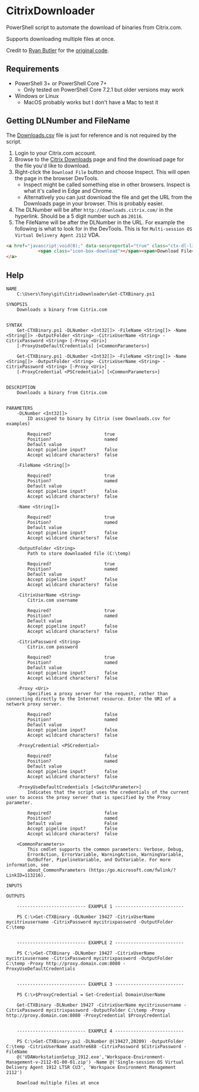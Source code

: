 # CitrixDownloader
PowerShell script to automate the download of binaries from Citrix.com.

Supports downloading multiple files at once.

Credit to [Ryan Butler](https://github.com/ryancbutler) for the [original code](https://github.com/ryancbutler/Citrix/blob/master/XenDesktop/AutoDownload/Helpers/Get-CTXBinary.ps1).

## Requirements
* PowerShell 3+ or PowerShell Core 7+
  * Only tested on PowerShell Core 7.2.1 but older versions may work
* Windows or Linux
  * MacOS probably works but I don't have a Mac to test it

## Getting DLNumber and FileName

The [Downloads.csv](Downloads.csv) file is just for reference and is not required by the script.

1. Login to your Citrix.com account.
2. Browse to the [Citrix Downloads](https://www.citrix.com/downloads/) page and find the download page for the file you'd like to download.
3. Right-click the `Download File` button and choose Inspect. This will open the page in the browser DevTools.
   * Inspect might be called something else in other browsers. Inspect is what it's called in Edge and Chrome.
   * Alternatively you can just download the file and get the URL from the Downloads page in your browser. This is probably easier.
4. The DLNumber will be after `http://downloads.citrix.com/` in the hyperlink. Should be a 5 digit number such as `20116`.
5. The FileName will be after the DLNumber in the URL. For example the following is what to look for in the DevTools. This is for `Multi-session OS Virtual Delivery Agent 2112` VDA.
   
```html
<a href="javascript:void(0);" data-secureportal="true" class="ctx-dl-link ctx-photo" rel="https://secureportal.citrix.com/udl.asp?DLID=20116&amp;URL=https://downloads.citrix.com/20116/VDAServerSetup_2112.exe" id="downloadcomponent">
            <span class="icon-box-download"></span><span>Download File</span>
</a>
```

## Help
```
NAME
    C:\Users\Tony\git\CitrixDownloader\Get-CTXBinary.ps1
    
SYNOPSIS
    Downloads a binary from Citrix.com
    
    
SYNTAX
    Get-CTXBinary.ps1 -DLNumber <Int32[]> -FileName <String[]> -Name <String[]> -OutputFolder <String> -CitrixUserName <String> -CitrixPassword <String> [-Proxy <Uri>] 
    [-ProxyUseDefaultCredentials] [<CommonParameters>]
    
    Get-CTXBinary.ps1 -DLNumber <Int32[]> -FileName <String[]> -Name <String[]> -OutputFolder <String> -CitrixUserName <String> -CitrixPassword <String> [-Proxy <Uri>] 
    [-ProxyCredential <PSCredential>] [<CommonParameters>]
    
    
DESCRIPTION
    Downloads a binary from Citrix.com
    

PARAMETERS
    -DLNumber <Int32[]>
        ID assigned to binary by Citrix (see Downloads.csv for examples)
        
        Required?                    true
        Position?                    named
        Default value                
        Accept pipeline input?       false
        Accept wildcard characters?  false
        
    -FileName <String[]>
        
        Required?                    true
        Position?                    named
        Default value                
        Accept pipeline input?       false
        Accept wildcard characters?  false
        
    -Name <String[]>
        
        Required?                    true
        Position?                    named
        Default value                
        Accept pipeline input?       false
        Accept wildcard characters?  false
        
    -OutputFolder <String>
        Path to store downloaded file (C:\temp)
        
        Required?                    true
        Position?                    named
        Default value                
        Accept pipeline input?       false
        Accept wildcard characters?  false
        
    -CitrixUserName <String>
        Citrix.com username
        
        Required?                    true
        Position?                    named
        Default value                
        Accept pipeline input?       false
        Accept wildcard characters?  false
        
    -CitrixPassword <String>
        Citrix.com password
        
        Required?                    true
        Position?                    named
        Default value                
        Accept pipeline input?       false
        Accept wildcard characters?  false
        
    -Proxy <Uri>
        Specifies a proxy server for the request, rather than connecting directly to the Internet resource. Enter the URI of a network proxy server.
        
        Required?                    false
        Position?                    named
        Default value                
        Accept pipeline input?       false
        Accept wildcard characters?  false
        
    -ProxyCredential <PSCredential>
        
        Required?                    false
        Position?                    named
        Default value                
        Accept pipeline input?       false
        Accept wildcard characters?  false
        
    -ProxyUseDefaultCredentials [<SwitchParameter>]
        Indicates that the script uses the credentials of the current user to access the proxy server that is specified by the Proxy parameter.
        
        Required?                    false
        Position?                    named
        Default value                False
        Accept pipeline input?       false
        Accept wildcard characters?  false
        
    <CommonParameters>
        This cmdlet supports the common parameters: Verbose, Debug,
        ErrorAction, ErrorVariable, WarningAction, WarningVariable,
        OutBuffer, PipelineVariable, and OutVariable. For more information, see 
        about_CommonParameters (https:/go.microsoft.com/fwlink/?LinkID=113216). 
    
INPUTS
    
OUTPUTS
    
    -------------------------- EXAMPLE 1 --------------------------
    
    PS C:\>Get-CTXBinary -DLNumber 19427 -CitrixUserName mycitrixusername -CitrixPassword mycitrixpassword -OutputFolder C:\temp
    
    
    -------------------------- EXAMPLE 2 --------------------------
    
    PS C:\>Get-CTXBinary -DLNumber 19427 -CitrixUserName mycitrixusername -CitrixPassword mycitrixpassword -OutputFolder C:\temp -Proxy http://proxy.domain.com:8080 -ProxyUseDefaultCredentials
    
    
    -------------------------- EXAMPLE 3 --------------------------
    
    PS C:\>$ProxyCredential = Get-Credential Domain\UserName
    
    Get-CTXBinary -DLNumber 19427 -CitrixUserName mycitrixusername -CitrixPassword mycitrixpassword -OutputFolder C:\temp -Proxy http://proxy.domain.com:8080 -ProxyCredential $ProxyCredential
    
    
    -------------------------- EXAMPLE 4 --------------------------
    
    PS C:\>Get-CTXBinary.ps1 -DLNumber @(19427,20209) -OutputFolder C:\temp -CitrixUserName asathre688 -CitrixPassword $CitrixPassword -FileName 
    @('VDAWorkstationSetup_1912.exe','Workspace-Environment-Management-v-2112-01-00-01.zip') -Name @('Single-session OS Virtual Delivery Agent 1912 LTSR CU3', 'Workspace Environment Management 2112')
    
    Download multiple files at once
```

